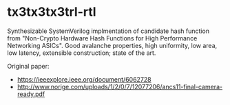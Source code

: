 # tx3tx3tx3trl-rtl
Synthesizable SystemVerilog implmentation of candidate hash function from "Non-Crypto Hardware Hash Functions for High Performance Networking ASICs". Good avalanche properties, high uniformity, low area, low latency, extensible construction; state of the art.

Original paper:
* https://ieeexplore.ieee.org/document/6062728
* http://www.norige.com/uploads/1/2/0/7/12077206/ancs11-final-camera-ready.pdf
